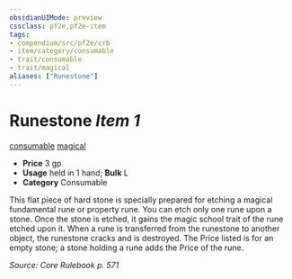 ```yaml
---
obsidianUIMode: preview
cssclass: pf2e,pf2e-item
tags:
- compendium/src/pf2e/crb
- item/category/consumable
- trait/consumable
- trait/magical
aliases: ["Runestone"]
---
```

# Runestone *Item 1*  
[consumable](../../../rules/traits/consumable.md)  [magical](../../../rules/traits/magical.md)  

- **Price** 3 gp
- **Usage** held in 1 hand; **Bulk** L
- **Category** Consumable

This flat piece of hard stone is specially prepared for etching a magical fundamental rune or property rune. You can etch only one rune upon a stone. Once the stone is etched, it gains the magic school trait of the rune etched upon it. When a rune is transferred from the runestone to another object, the runestone cracks and is destroyed. The Price listed is for an empty stone; a stone holding a rune adds the Price of the rune.

*Source: Core Rulebook p. 571*
